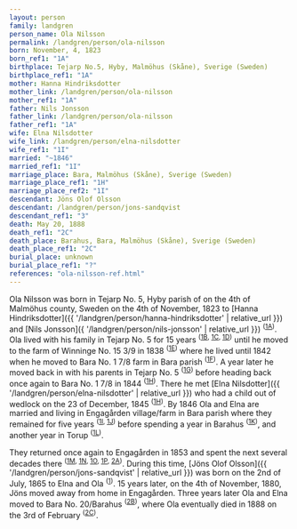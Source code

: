```yaml
---
layout: person
family: landgren
person_name: Ola Nilsson
permalink: /landgren/person/ola-nilsson
born: November, 4, 1823
born_ref1: "1A"
birthplace: Tejarp No.5, Hyby, Malmöhus (Skåne), Sverige (Sweden)
birthplace_ref1: "1A"
mother: Hanna Hindriksdotter
mother_link: /landgren/person/ola-nilsson
mother_ref1: "1A"
father: Nils Jonsson
father_link: /landgren/person/ola-nilsson
father_ref1: "1A"
wife: Elna Nilsdotter
wife_link: /landgren/person/elna-nilsdotter
wife_ref1: "1I"
married: "~1846"
married_ref1: "1I"
marriage_place: Bara, Malmöhus (Skåne), Sverige (Sweden)
marriage_place_ref1: "1H"
marriage_place_ref2: "1I"
descendant: Jöns Olof Olsson
descendant: /landgren/person/jons-sandqvist
descendant_ref1: "3"
death: May 20, 1888
death_ref1: "2C"
death_place: Barahus, Bara, Malmöhus (Skåne), Sverige (Sweden)
death_place_ref1: "2C"
burial_place: unknown
burial_place_ref1: "?"
references: "ola-nilsson-ref.html"
---
```

Ola Nilsson was born in Tejarp No. 5, Hyby parish of on the 4th of Malmöhus county, Sweden on the 4th of November, 1823 to [Hanna Hindriksdotter]({{ '/landgren/person/hanna-hindriksdotter' | relative_url }}) and [Nils Jonsson]({ '/landgren/person/nils-jonsson' | relative_url }}) <sup>([1A](#1A))</sup>. Ola lived with his family in Tejarp No. 5 for 15 years <sup>([1B](#1B), [1C](#1C), [1D](#1D))</sup> until he moved to the farm of Winninge No. 15 3/9 in 1838 <sup>([1E](#1E))</sup> where he lived until 1842 when he moved to Bara No. 1 7/8 farm in Bara parish <sup>([1F](#1F))</sup>. A year later he moved back in with his parents in Tejarp No. 5 <sup>([1G](#1G))</sup> before heading back once again to Bara No. 1 7/8 in 1844 <sup>([1H](#1H))</sup>. There he met [Elna Nilsdotter]({{ '/landgren/person/elna-nilsdotter' | relative_url }}) who had a child out of wedlock on the 23 of December, 1845 <sup>([1H](#1H))</sup>. By 1846 Ola and Elna are married and living in Engagården village/farm in Bara parish where they remained for five years <sup>([1I](#1I), [1J](#1J))</sup> before spending a year in Barahus <sup>([1K](#1K))</sup>, and another year in Torup <sup>([1L](#1L))</sup>.

They returned once again to Engagården in 1853 and spent the next several decades there <sup>([1M](#1M), [1N](#1N), [1O](#1O), [1P](#1P), [2A](#2A))</sup>. During this time, [Jöns Olof Olsson]({{ '/landgren/person/jons-sandqvist' | relative_url }}) was born on the 2nd of July, 1865 to Elna and Ola <sup>([1](#1))</sup>. 15 years later, on the 4th of November, 1880, Jöns moved away from home in Engagården. Three years later Ola and Elna moved to Bara No. 20/Barahus <sup>([2B](#2B))</sup>, where Ola eventually died in 1888 on the 3rd of February <sup>([2C](#2C))</sup>.
